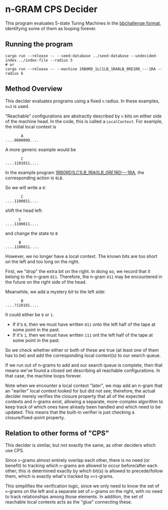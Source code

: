 # n-GRAM CPS Decider

This program evaluates 5-state Turing Machines in the [bbchallenge format](https://bbchallenge.org/), identifying some of them as looping forever.

## Running the program

```
cargo run --release -- --seed-database ../seed-database --undecided-index ../index-file --radius 5
# or
cargo run --release -- --machine 1RB0RD_1LC1LB_1RA0LB_0RE1RD_---1RA --radius 6
```

## Method Overview

This decider evaluates programs using a fixed `n` radius. In these examples, `n=3` is used.

"Reachable" configurations are abstractly described by `n` bits on either side of the machine head.
In the code, this is called a `LocalContext`. For example, the initial local context is

```
       A
....0000000....
```

A more generic example would be

```
       C
....1101011....
```

In the example program [1RB0RD*1LC1LB_1RA0LB_0RE1RD*---1RA](https://bbchallenge.org/1RB0RD_1LC1LB_1RA0LB_0RE1RD_---1RA), the corresponding action is `0LB`.

So we will write a `0`:

```
       C
....1100011....
```

shift the head left:

```
      C
....1100011....
```

and change the state to `B`

```
      B
....1100011....
```

However, we no longer have a local context.
The known bits are too short on the left and too long on the right.

First, we "drop" the extra bit on the right. In doing so, we record that it belong to the n-gram `011`.
Therefore, the n-gram `011` may be encountered in the future on the right side of the head.

Meanwhile, we add a mystery bit to the left side:

```
       B
....?110101....
```

It could either be `0` or `1`.

- If it's `0`, then we must have written `011` onto the left half of the tape at some point in the past.
- If it's `1`, then we must have written `111` ont the left half of the tape at some point in the past.

So we check whether either or both of these are true (at least one of them has to be) and add the corresponding local context(s) to our search queue.

If we run out of n-grams to add and our search queue is complete, then that means we've found a closed set describing all reachable configurations.
In that case, the machine loops forever.

Note when we encounter a local context "later", we may add an n-gram that an "earlier" local context looked for but did not see; therefore, the actual
decider merely verifies the closure property that all of the expected contexts and n-grams exist, allowing a separate, more-complex algorithm to keep
track of which ones have already been handled and which need to be updated.
This means that the built-in verifier is just checking a closure/fixed-point property.

## Relation to other forms of "CPS"

This decider is similar, but not exactly the same, as other deciders which use CPS.

Since `n`-grams almost entirely overlap each other, there is no need (or benefit) to tracking which `n`-grams are allowed to occur before/after each other;
this is determined exactly by which bit(s) is allowed to precede/follow them, which is exactly what's tracked by `n+1`-grams.

This simplifies the verification logic, since we only need to know the set of `n`-grams on the left and a separate set of `n`-grams on the right, with no need to track relationships among those elements. In addition, the set of reachable local contexts acts as the "glue" connecting these.
